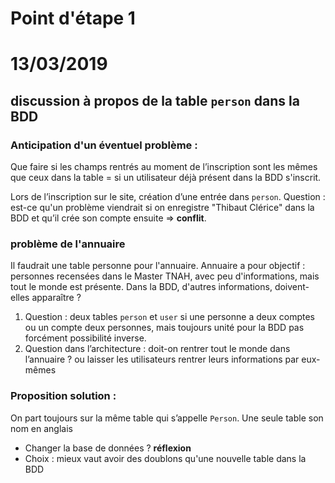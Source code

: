 # Point d'étape 1
# 13/03/2019

## discussion à propos de la table `person` dans la BDD 
### Anticipation d'un éventuel problème :
Que faire si les champs rentrés au moment de l’inscription sont les mêmes que ceux dans la table = si un utilisateur déjà présent dans la BDD s'inscrit.

Lors de l’inscription sur le site, création d’une entrée dans `person`. Question : est-ce qu'un problème viendrait si on enregistre "Thibaut Clérice" dans la BDD et qu’il crée son compte ensuite => **conflit**. 

### problème de l'annuaire 
Il faudrait une table personne pour l'annuaire. Annuaire a pour objectif : personnes recensées dans le Master TNAH, avec peu d'informations, mais tout le monde est présente. Dans la BDD, d'autres informations, doivent-elles apparaître ?

1. Question : deux tables `person` et `user` si une personne a deux comptes ou un compte deux personnes, mais toujours unité pour la BDD pas forcément possibilité inverse. 
2. Question dans l’architecture : doit-on rentrer tout le monde dans l’annuaire ? ou laisser les utilisateurs rentrer leurs informations par eux-mêmes

### Proposition solution :
On part toujours sur la même table qui s’appelle `Person`. Une seule table son nom en anglais

- Changer la base de données ?  **réflexion**
- Choix : mieux vaut avoir des doublons qu'une nouvelle table dans la BDD




 
